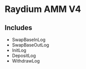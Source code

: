 # Raydium AMM V4

## Includes

- SwapBaseInLog
- SwapBaseOutLog
- InitLog
- DepositLog
- WithdrawLog

